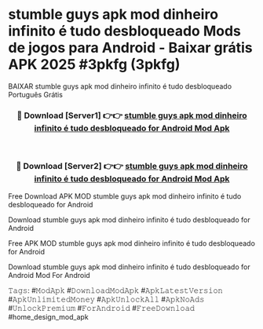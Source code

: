 # stumble guys apk mod dinheiro infinito é tudo desbloqueado Mods de jogos para Android - Baixar grátis APK 2025 #3pkfg (3pkfg)
BAIXAR stumble guys apk mod dinheiro infinito é tudo desbloqueado Português Grátis

<div align="center">
<h3>🔴 Download [Server1] 👉👉 <a href="https://apps.libra.edu.pl?title=stumble_guys_apk_mod_dinheiro_infinito_é_tudo_desbloqueado&ref=21FP2">stumble guys apk mod dinheiro infinito é tudo desbloqueado for Android Mod Apk</a></h3><br>

<h3>🔴 Download [Server2] 👉👉 <a href="https://apps.libra.edu.pl?title=stumble_guys_apk_mod_dinheiro_infinito_é_tudo_desbloqueado&ref=21FP2">stumble guys apk mod dinheiro infinito é tudo desbloqueado for Android Mod Apk</a></h3>
</div>


Free Download APK MOD stumble guys apk mod dinheiro infinito é tudo desbloqueado for Android

Download stumble guys apk mod dinheiro infinito é tudo desbloqueado for Android 

Free APK MOD stumble guys apk mod dinheiro infinito é tudo desbloqueado for Android 

Download stumble guys apk mod dinheiro infinito é tudo desbloqueado for Android Mod For Android

𝚃𝚊𝚐𝚜: #𝙼𝚘𝚍𝙰𝚙𝚔 #𝙳𝚘𝚠𝚗𝚕𝚘𝚊𝚍𝙼𝚘𝚍𝙰𝚙𝚔 #𝙰𝚙𝚔𝙻𝚊𝚝𝚎𝚜𝚝𝚅𝚎𝚛𝚜𝚒𝚘𝚗 #𝙰𝚙𝚔𝚄𝚗𝚕𝚒𝚖𝚒𝚝𝚎𝚍𝙼𝚘𝚗𝚎𝚢 #𝙰𝚙𝚔𝚄𝚗𝚕𝚘𝚌𝚔𝙰𝚕𝚕 #𝙰𝚙𝚔𝙽𝚘𝙰𝚍𝚜 #𝚄𝚗𝚕𝚘𝚌𝚔𝙿𝚛𝚎𝚖𝚒𝚞𝚖 #𝙵𝚘𝚛𝙰𝚗𝚍𝚛𝚘𝚒𝚍 #𝙵𝚛𝚎𝚎𝙳𝚘𝚠𝚗𝚕𝚘𝚊𝚍 #home_design_mod_apk